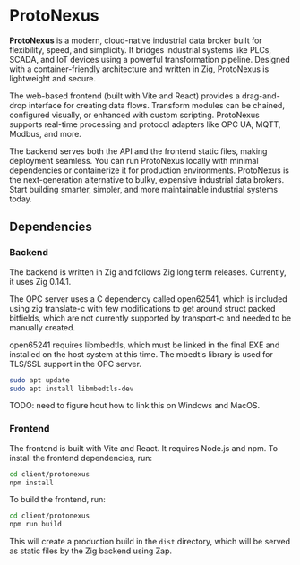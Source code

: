 # ProtoNexus

**ProtoNexus** is a modern, cloud-native industrial data broker built for
flexibility, speed, and simplicity. It bridges industrial systems like PLCs,
SCADA, and IoT devices using a powerful transformation pipeline. Designed with
a container-friendly architecture and written in Zig, ProtoNexus is lightweight
and secure.

The web-based frontend (built with Vite and React) provides a drag-and-drop
interface for creating data flows. Transform modules can be chained,
configured visually, or enhanced with custom scripting. ProtoNexus supports
real-time processing and protocol adapters like OPC UA, MQTT, Modbus, and more.

The backend serves both the API and the frontend static files, making
deployment seamless. You can run ProtoNexus locally with minimal dependencies
or containerize it for production environments. ProtoNexus is the
next-generation alternative to bulky, expensive industrial data brokers. Start
building smarter, simpler, and more maintainable industrial systems today.

## Dependencies

### Backend

The backend is written in Zig and follows Zig long term releases.  Currently,
it uses Zig 0.14.1.

The OPC server uses a C dependency called open62541, which is included using
zig translate-c with few modifications to get around struct packed bitfields,
which are not currently supported by transport-c and needed to be manually 
created.

open65241 requires libmbedtls, which must be linked in the final EXE and installed
on the host system at this time.  The mbedtls library is used for
TLS/SSL support in the OPC server.

```bash
sudo apt update
sudo apt install libmbedtls-dev
```

TODO: need to figure hout how to link this on Windows and MacOS.

### Frontend

The frontend is built with Vite and React. It requires Node.js and npm.
To install the frontend dependencies, run:

```bash
cd client/protonexus
npm install
```

To build the frontend, run:
```bash
cd client/protonexus
npm run build
```

This will create a production build in the `dist` directory, which will be served
as static files by the Zig backend using Zap.

